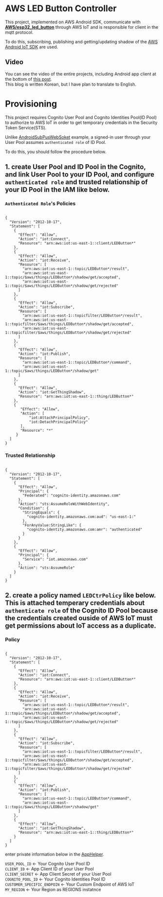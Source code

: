 # AWS LED Button Controller

This project, implemented on AWS Android SDK, communicate with [**AWS/esp32_led_button**](https://github.com/JoonDong2/AWS/tree/master/esp32_led_button) through AWS IoT and is responsible for client in the mqtt protocol.

To do this, subscribing, publishing and getting/updating shadow of the [AWS Android IoT SDK](https://github.com/aws/aws-sdk-android/tree/master/aws-android-sdk-iot/src/main/java/com/amazonaws/mobileconnectors/iot) are used.

## Video

You can see the video of the entire projects, including Android app client at the bottom of [this post](http://joondong.tistory.com/61?category=651762).  
This blog is written Korean, but I have plan to translate to English.

# Provisioning

This project requires Cognito User Pool and Cognito Identities Pool(ID Pool) to authorize to AWS IoT in order to get temporary credentials in the Security Token Service(STS).

Unlike [AndroidSubPusWebSoket](https://github.com/awslabs/aws-sdk-android-samples/tree/master/AndroidPubSubWebSocket) example, a signed-in user through your User Pool assumes `authenticated role` of ID Pool.

To do this, you should follow the procedure below.

## 1. create User Pool and ID Pool in the Cognito, and link User Pool to your ID Pool, and configure `authenticated role` and trusted relationship of your ID Pool in the IAM like below.

### `Authenticated Role`'s Policies
<pre><code>
{
  "Version": "2012-10-17",
  "Statement": [
    {
      "Effect": "Allow",
      "Action": "iot:Connect",
      "Resource": "arn:aws:iot:us-east-1:<account id>:client/LEDButton*"
    },
    {
      "Effect": "Allow",
      "Action": "iot:Receive",
      "Resource": [
        "arn:aws:iot:us-east-1:<account id>:topic/LEDButton*/result",
        "arn:aws:iot:us-east-1:<account id>:topic/$aws/things/LEDButton*/shadow/get/accepted",
        "arn:aws:iot:us-east-1:<account id>:topic/$aws/things/LEDButton*/shadow/get/rejected"
      ]
    },
    {
      "Effect": "Allow",
      "Action": "iot:Subscribe",
      "Resource": [
        "arn:aws:iot:us-east-1:<account id>:topicfilter/LEDButton*/result",
        "arn:aws:iot:us-east-1:<account id>:topicfilter/$aws/things/LEDButton*/shadow/get/accepted",
        "arn:aws:iot:us-east-1:<account id>:topicfilter/$aws/things/LEDButton*/shadow/get/rejected"
      ]
    },
    {
      "Effect": "Allow",
      "Action": "iot:Publish",
      "Resource": [
        "arn:aws:iot:us-east-1:<account id>:topic/LEDButton*/command",
        "arn:aws:iot:us-east-1:<account id>:topic/$aws/things/LEDButton*/shadow/get"
      ]
    },
    {
      "Effect": "Allow",
      "Action": "iot:GetThingShadow",
      "Resource": "arn:aws:iot:us-east-1:<account id>:thing/LEDButton*"
    },
    {
       "Effect": "Allow",
       "Action": [
           "iot:AttachPrincipalPolicy",
           "iot:DetachPrincipalPolicy"
       ],
       "Resource": "*"
     }
  ]
}
</code></pre>

### Trusted Relationship
<pre><code>
{
  "Version": "2012-10-17",
  "Statement": [
    {
      "Effect": "Allow",
      "Principal": {
        "Federated": "cognito-identity.amazonaws.com"
      },
      "Action": "sts:AssumeRoleWithWebIdentity",
      "Condition": {
        "StringEquals": {
          "cognito-identity.amazonaws.com:aud": "us-east-1:<user pool id>"
        },
        "ForAnyValue:StringLike": {
          "cognito-identity.amazonaws.com:amr": "authenticated"
        }
      }
    },
    {
      "Effect": "Allow",
      "Principal": {
        "Service": "iot.amazonaws.com"
      },
      "Action": "sts:AssumeRole"
    }
  ]
}
</code></pre>

## 2. create a policy named `LEDCtrPolicy` like below. This is attached temperary credentials about `authenticate role` of the Cognito ID Pool because the credentials created ouside of AWS IoT must get permissions about IoT access as a duplicate.

### Policy
<pre><code>
{
  "Version": "2012-10-17",
  "Statement": [
    {
      "Effect": "Allow",
      "Action": "iot:Connect",
      "Resource": "arn:aws:iot:us-east-1:<account id>:client/LEDButton*"
    },
    {
      "Effect": "Allow",
      "Action": "iot:Receive",
      "Resource": [
        "arn:aws:iot:us-east-1:<account id>:topic/LEDButton*/result",
        "arn:aws:iot:us-east-1:<account id>:topic/$aws/things/LEDButton*/shadow/get/accepted",
        "arn:aws:iot:us-east-1:<account id>:topic/$aws/things/LEDButton*/shadow/get/rejected"
      ]
    },
    {
      "Effect": "Allow",
      "Action": "iot:Subscribe",
      "Resource": [
        "arn:aws:iot:us-east-1:<account id>:topicfilter/LEDButton*/result",
        "arn:aws:iot:us-east-1:<account id>:topicfilter/$aws/things/LEDButton*/shadow/get/accepted",
        "arn:aws:iot:us-east-1:<account id>:topicfilter/$aws/things/LEDButton*/shadow/get/rejected"
      ]
    },
    {
      "Effect": "Allow",
      "Action": "iot:Publish",
      "Resource": [
        "arn:aws:iot:us-east-1:<account id>:topic/LEDButton*/command",
        "arn:aws:iot:us-east-1:<account id>:topic/$aws/things/LEDButton*/shadow/get"
      ]
    },
    {
      "Effect": "Allow",
      "Action": "iot:GetThingShadow",
      "Resource": "arn:aws:iot:us-east-1:<account id>:thing/LEDButton*"
    }
  ]
}
</code></pre>

enter private information below in the [AppHelper](https://github.com/JoonDong2/Android/blob/master/AWSLEDButton/app/src/main/java/com/amazonaws/youruserpools/AppHelper.java).

`USER_POOL_ID` <- Your Cognito User Pool ID  
`CLIENT_ID` <- App Client ID of your User Pool  
`CLIENT_SECRET` <- App Client Secret of your User Pool  
`COGNITO_POOL_ID` <- Your Cognito Identities Pool ID  
`CUSTOMER_SPECIFIC_ENDPOIN` <- Your Custom Endpoint of AWS IoT  
`MY_REGION` <- Your Region as REGIONS instatnce  

